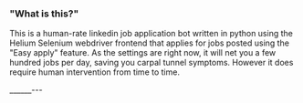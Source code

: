 ### "What is this?"

   This is a human-rate linkedin job application bot written in python using the Helium Selenium webdriver frontend that applies for jobs posted using the "Easy apply" feature. As the settings are right now, it will net you a few hundred jobs per day, saving you carpal tunnel symptoms. However it does require human intervention from time to time.




______---